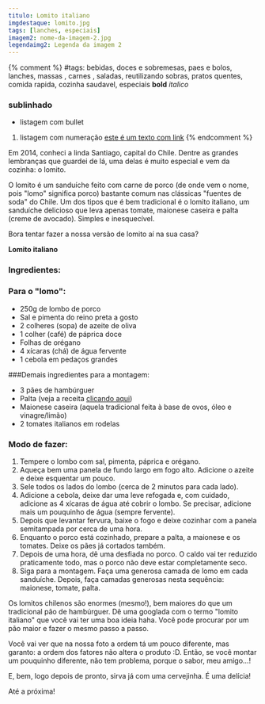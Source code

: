 ```yaml
---
titulo: Lomito italiano
imgdestaque: lomito.jpg
tags: [lanches, especiais]
imagem2: nome-da-imagem-2.jpg
legendaimg2: Legenda da imagem 2
---
```

{% comment %}
#tags: bebidas, doces e sobremesas, paes e bolos, lanches, massas , carnes , saladas, reutilizando sobras, pratos quentes, comida rapida, cozinha saudavel, especiais
**bold**
*italico*
### sublinhado
* listagem com bullet
1. listagem com numeração
[este é um texto com link](https://www.enderecodolink.com)
{% endcomment %}

Em 2014, conheci a linda Santiago, capital do Chile. Dentre as grandes lembranças que guardei de lá, uma delas é muito especial e vem da cozinha: o lomito. 

O lomito é um sanduíche feito com carne de porco (de onde vem o nome, pois "lomo" significa porco) bastante comum nas clássicas "fuentes de soda" do Chile. Um dos tipos que é bem tradicional é o lomito italiano, um sanduíche delicioso que leva apenas tomate, maionese caseira e palta (creme de avocado). Simples e inesquecível. 

Bora tentar fazer a nossa versão de lomito aí na sua casa?

**Lomito italiano**

### Ingredientes:

### Para o "lomo":

* 250g de lombo de porco
* Sal e pimenta do reino preta a gosto
* 2 colheres (sopa) de azeite de oliva
* 1 colher (café) de páprica doce
* Folhas de orégano
* 4 xícaras (chá) de água fervente
* 1 cebola em pedaços grandes

###Demais ingredientes para a montagem:

* 3 pães de hambúrguer
* Palta (veja a receita [clicando aqui](https://www.instagram.com/p/BGR1KbWmu8A/?taken-by=paneladepau)) 
* Maionese caseira (aquela tradicional feita à base de ovos, óleo e vinagre/limão)
* 2 tomates italianos em rodelas

### Modo de fazer: 

1. Tempere o lombo com sal, pimenta, páprica e orégano. 
2. Aqueça bem uma panela de fundo largo em fogo alto. Adicione o azeite e deixe esquentar um pouco.
3. Sele todos os lados do lombo (cerca de 2 minutos para cada lado). 
4. Adicione a cebola, deixe dar uma leve refogada e, com cuidado, adicione as 4 xícaras de água até cobrir o lombo. Se precisar, adicione mais um pouquinho de água (sempre fervente).
5. Depois que levantar fervura, baixe o fogo e deixe cozinhar com a panela semitampada por cerca de uma hora.
6. Enquanto o porco está cozinhado, prepare a palta, a maionese e os tomates. Deixe os pães já cortados também. 
7. Depois de uma hora, dê uma desfiada no porco. O caldo vai ter reduzido praticamente todo, mas o porco não deve estar completamente seco. 
8. Siga para a montagem. Faça uma generosa camada de lomo em cada sanduíche. Depois, faça camadas generosas nesta sequência: maionese, tomate, palta. 

Os lomitos chilenos são enormes (mesmo!), bem maiores do que um tradicional pão de hambúrguer. Dê uma googlada com o termo "lomito italiano" que você vai ter uma boa ideia haha. Você pode procurar por um pão maior e fazer o mesmo passo a passo.

Você vai ver que na nossa foto a ordem tá um pouco diferente, mas garanto: a ordem dos fatores não altera o produto :D. Então, se você montar um pouquinho diferente, não tem problema, porque o sabor, meu amigo...!

E, bem, logo depois de pronto, sirva já com uma cervejinha. É uma delícia!

Até a próxima!
